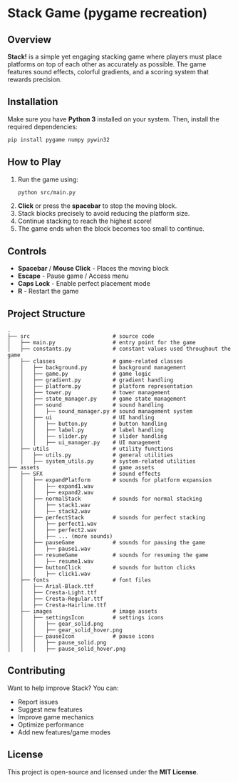# Stack Game (pygame recreation)

## Overview
**Stack!** is a simple yet engaging stacking game where players must place platforms on top of each other as accurately as possible. The game features sound effects, colorful gradients, and a scoring system that rewards precision.

## Installation
Make sure you have **Python 3** installed on your system. Then, install the required dependencies:

```sh
pip install pygame numpy pywin32
```

## How to Play
1. Run the game using:
   ```sh
   python src/main.py
   ```
2. **Click** or press the **spacebar** to stop the moving block.
3. Stack blocks precisely to avoid reducing the platform size.
4. Continue stacking to reach the highest score!
5. The game ends when the block becomes too small to continue.

## Controls

- **Spacebar** / **Mouse Click** - Places the moving block
- **Escape** - Pause game / Access menu
- **Caps Lock** - Enable perfect placement mode
- **R** - Restart the game

## Project Structure
```
.
├── src                          # source code
│   ├── main.py                  # entry point for the game
│   ├── constants.py             # constant values used throughout the game
│   ├── classes                  # game-related classes
│   │   ├── background.py        # background management
│   │   ├── game.py              # game logic
│   │   ├── gradient.py          # gradient handling
│   │   ├── platform.py          # platform representation
│   │   ├── tower.py             # tower management
│   │   ├── state_manager.py     # game state management
│   │   ├── sound                # sound handling
│   │   │   ├── sound_manager.py # sound management system
│   │   ├── ui                   # UI handling
│   │   │   ├── button.py        # button handling
│   │   │   ├── label.py         # label handling
│   │   │   ├── slider.py        # slider handling
│   │   │   ├── ui_manager.py    # UI management
│   ├── utils                    # utility functions
│   │   ├── utils.py             # general utilities
│   │   ├── system_utils.py      # system-related utilities
├── assets                       # game assets
│   ├── SFX                      # sound effects
│   │   ├── expandPlatform       # sounds for platform expansion
│   │   │   ├── expand1.wav
│   │   │   ├── expand2.wav
│   │   ├── normalStack          # sounds for normal stacking
│   │   │   ├── stack1.wav
│   │   │   ├── stack2.wav
│   │   ├── perfectStack         # sounds for perfect stacking
│   │   │   ├── perfect1.wav
│   │   │   ├── perfect2.wav
│   │   │   ├── ... (more sounds)
│   │   ├── pauseGame            # sounds for pausing the game
│   │   │   ├── pause1.wav
│   │   ├── resumeGame           # sounds for resuming the game
│   │   │   ├── resume1.wav
│   │   ├── buttonClick          # sounds for button clicks
│   │   │   ├── click1.wav
│   ├── fonts                    # font files
│   │   ├── Arial-Black.ttf
│   │   ├── Cresta-Light.ttf
│   │   ├── Cresta-Regular.ttf
│   │   ├── Cresta-Hairline.ttf
│   ├── images                   # image assets
│   │   ├── settingsIcon         # settings icons
│   │   │   ├── gear_solid.png
│   │   │   ├── gear_solid_hover.png
│   │   ├── pauseIcon            # pause icons
│   │   │   ├── pause_solid.png
│   │   │   ├── pause_solid_hover.png
```

## Contributing
Want to help improve Stack? You can:
- Report issues
- Suggest new features
- Improve game mechanics
- Optimize performance
- Add new features/game modes

## License
This project is open-source and licensed under the **MIT License**.

